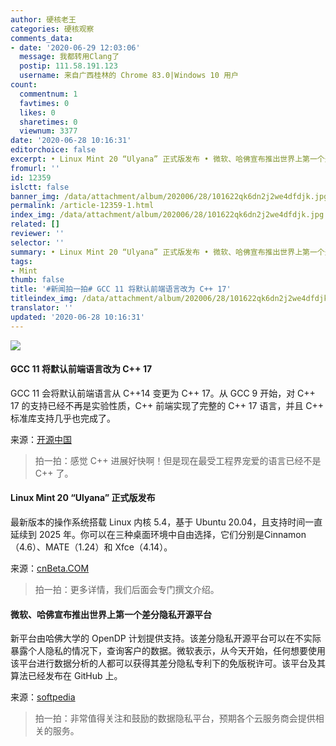 ```yaml
---
author: 硬核老王
categories: 硬核观察
comments_data:
- date: '2020-06-29 12:03:06'
  message: 我都转用Clang了
  postip: 111.58.191.123
  username: 来自广西桂林的 Chrome 83.0|Windows 10 用户
count:
  commentnum: 1
  favtimes: 0
  likes: 0
  sharetimes: 0
  viewnum: 3377
date: '2020-06-28 10:16:31'
editorchoice: false
excerpt: • Linux Mint 20 “Ulyana” 正式版发布 • 微软、哈佛宣布推出世界上第一个差分隐私开源平台
fromurl: ''
id: 12359
islctt: false
banner_img: /data/attachment/album/202006/28/101622qk6dn2j2we4dfdjk.jpg
permalink: /article-12359-1.html
index_img: /data/attachment/album/202006/28/101622qk6dn2j2we4dfdjk.jpg
related: []
reviewer: ''
selector: ''
summary: • Linux Mint 20 “Ulyana” 正式版发布 • 微软、哈佛宣布推出世界上第一个差分隐私开源平台
tags:
- Mint
thumb: false
title: '#新闻拍一拍# GCC 11 将默认前端语言改为 C++ 17'
titleindex_img: /data/attachment/album/202006/28/101622qk6dn2j2we4dfdjk.jpg
translator: ''
updated: '2020-06-28 10:16:31'
---
```


![](/data/attachment/album/202006/28/101622qk6dn2j2we4dfdjk.jpg)


#### GCC 11 将默认前端语言改为 C++ 17


GCC 11 会将默认前端语言从 C++14 变更为 C++ 17。从 GCC 9 开始，对 C++ 17 的支持已经不再是实验性质，C++ 前端实现了完整的 C++ 17 语言，并且 C++ 标准库支持几乎也完成了。


来源：[开源中国](https://www.oschina.net/news/116763/gcc-11-cpp-17-default)



> 
> 拍一拍：感觉 C++ 进展好快啊！但是现在最受工程界宠爱的语言已经不是 C++ 了。
> 
> 
> 


#### Linux Mint 20 “Ulyana” 正式版发布


最新版本的操作系统搭载 Linux 内核 5.4，基于 Ubuntu 20.04，且支持时间一直延续到 2025 年。你可以在三种桌面环境中自由选择，它们分别是Cinnamon（4.6）、MATE（1.24）和 Xfce（4.14）。


来源：[cnBeta.COM](https://www.cnbeta.com/articles/tech/996313.htm)



> 
> 拍一拍：更多详情，我们后面会专门撰文介绍。
> 
> 
> 


#### 微软、哈佛宣布推出世界上第一个差分隐私开源平台


新平台由哈佛大学的 OpenDP 计划提供支持。该差分隐私开源平台可以在不实际暴露个人隐私的情况下，查询客户的数据。微软表示，从今天开始，任何想要使用该平台进行数据分析的人都可以获得其差分隐私专利下的免版税许可。该平台及其算法已经发布在 GitHub 上。


来源：[softpedia](https://news.softpedia.com/news/microsoft-harvard-announce-differential-privacy-open-source-platform-530360.shtml)



> 
> 拍一拍：非常值得关注和鼓励的数据隐私平台，预期各个云服务商会提供相关的服务。
> 
> 
>